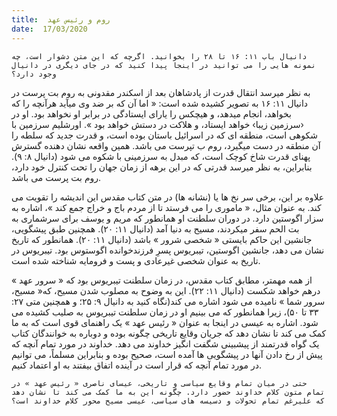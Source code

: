 ```yaml
---
title:  روم و رئیس عهد
date:  17/03/2020
---
```


`دانیال باب ۱۱: ۱۶ تا ۲۸ را بخوانید. اگرچه که این متن دشوار است، چه نمونه هایی را می توانید در اینجا پیدا کنید که در جای دیگری در دانیال وجود دارد؟`

به نظر میرسد انتقال قدرت از پادشاهان بعد از اسکندر مقدونی به روم بت پرست در دانیال ۱۱: ۱۶ به تصویر کشیده شده است: «  اما آن که بر ضد وی میآید هرآنچه را که بخواهد، انجام میدهد، و هیچکس را یارای ایستادگی در برابر او نخواهد بود. او در ‹سرزمین زیبا› خواهد ایستاد، و هلاکت در دستش خواهد بود ». اورشلیم سرزمین با شکوهی است، منطقه ای که در اسرائیل باستان بوده است، و قدرت جدید که سلطه را آن منطقه در دست میگیرد، روم ب تپرست می باشد. همین واقعه نشان دهنده گسترش پهنای قدرت شاخ کوچک است، که مبدل به سرزمینی با شکوه می شود (دانیال ۸: ۹). بنابراین، به نظر میرسد قدرتی که در این برهه از زمان جهان را تحت کنترل خود دارد، روم بت پرست می باشد.

علاوه بر این، برخی سر نخ ها یا (نشانه ها) در متن کتاب مقدس این اندیشه را تقویت می کند. به عنوان مثال، « ماموری را می فرستد تا از مردم باج و خراج جمع کند »، اشاره به سزار اگوستین دارد. در دوران سلطنت او همانطور که مریم و یوسف برای سرشماری به بت الحم سفر میکردند، مسیح به دنیا آمد (دانیال ۱۱: ۲۰). همچنین طبق پیشگویی، جانشین این حاکم بایستی « شخصی شرور » باشد (دانیال ۱۱: ۲۰). همانطور که تاریخ نشان می دهد، جانشین اگوستین، تیبریوس پسرِ فرزندخوانده اگوستوس بود. تیبریوس در تاریخ به عنوان شخصی غیرعادی و پست و فرومایه شناخته شده است.

از همه مهمتر، مطابق کتاب مقدس، در زمان سلطنت تیبریوس بود که « سرور عهد » درهم خواهد شکست (دانیال ۱۱: ۲۲). این به وضوح به مصلوب شدن مسیح، که« مسیح، سرور شما » نامیده می شود اشاره می کند(نگاه کنید به دانیال ۹: ۲۵؛ و همچنین متی ۲۷: ۳۳ تا ۵۰)، زیرا همانطور که می بینیم او در زمان سلطنت تیبریوس به صلیب کشیده می شود. اشاره به عیسی در اینجا به عنوان « رئیس عهد » یک راهنمای قوی است که به ما کمک می کند تا نشان دهد که جریان وقایع تاریخی چگونه بوده و دوباره به خوانندگان کتاب یک گواه قدرتمند از پیشبینی شگفت انگیز خداوند می دهد. خداوند در مورد تمام آنچه که پیش از رخ دادن آنها در پیشگویی ها آمده است، صحیح بوده و بنابراین مسلماً، می توانیم در مورد تمام آنچه که قرار است در آینده اتفاق بیفتند به او اعتماد کنیم.

`حتی در میان تمام وقایع سیاسی و تاریخی، عیسای ناصری « رئیس عهد » در تمام متون کلام خداوند حضور دارد. چگونه این به ما کمک می کند تا نشان دهد که علیرغم تمام تحولات و دسیسه های سیاسی، عیسی مسیح محور کلام خداوند است؟`